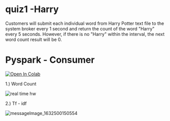 
# quiz1 -Harry

Customers will submit each individual word from Harry Potter text file to the system broker every 1 second and return the count of the word "Harry" every 5 seconds. However, if there is no "Harry" within the interval, the next word count result will be 0.



# Pyspark - Consumer
[![Open In Colab](https://colab.research.google.com/assets/colab-badge.svg)](https://colab.research.google.com/github/farofang/chathai/blob/wordcount/quiz1/wordcount/quiz1-wordcount.ipynb)

1.) Word Count

![real time hw](https://user-images.githubusercontent.com/16721067/134716366-888de27f-203e-4b67-993b-ae7f3fd8ebd4.png)

2.) Tf - idf

![messageImage_1632500150554](https://user-images.githubusercontent.com/16721067/134716522-edba1a5e-34b5-45ba-b8e3-3afcf775acf5.jpg)
